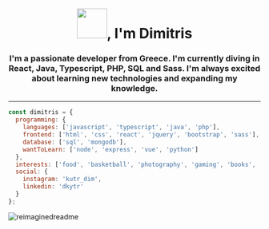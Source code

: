 
<h1 align="center"><img src="https://media.giphy.com/media/xT9Igoe79R16unU7cc/giphy.gif" width="60"></img>, I'm Dimitris</h1>
<h3 align="center">I'm a passionate developer from Greece. I'm currently diving in React, Java, Typescript, PHP, SQL and Sass. I'm always excited about learning new technologies and expanding my knowledge.</h3>

- ---
```javascript
const dimitris = {
  programming: {
    languages: ['javascript', 'typescript', 'java', 'php'],
    frontend: ['html', 'css', 'react', 'jquery', 'bootstrap', 'sass'],
    database: ['sql', 'mongodb'],
    wantToLearn: ['node', 'express', 'vue', 'python']
  },
  interests: ['food', 'basketball', 'photography', 'gaming', 'books', 'music'],
  social: {
    instagram: 'kutr_dim', 
    linkedin: 'dkytr'
  }
};
```
<img src="https://myreadme.vercel.app/api/embed/dimitriskd?panels=userstatistics,toprepositories,toplanguages,commitgraph" alt="reimaginedreadme"/>
